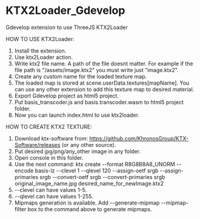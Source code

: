 # KTX2Loader_Gdevelop
Gdevelop extension to use ThreeJS KTX2Loader

HOW TO USE KTX2Loader:

1. Install the extension.
2. Use ktx2Loader action.
3. Write ktx2 file name. A path of the file doesnt matter. For example if the file path is "/assets/image.ktx2" you must write just "image.ktx2".
4. Create any custom name for the loaded texture map.
5. The loaded map is stored at scene.userData.textures[mapName]. You can use any other extension to add this texture map to desired material.
6. Export Gdevelop project as html5 project.
7. Put basis_transcoder.js and basis.transcoder.wasm to html5 project folder.
8. Now you can launch index.html to use ktx2loader.


HOW TO CREATE KTX2 TEXTURE:

1. Download ktx-software from: https://github.com/KhronosGroup/KTX-Software/releases (or any other source).
2. Put desired jpg/png/any_other image in any folder.
3. Open console in this folder.
4. Use the next command: ktx create --format R8G8B8A8_UNORM --encode basis-lz --clevel 1 --qlevel 120 --assign-oetf srgb --assign-primaries srgb --convert-oetf srgb --convert-primaries srgb original_image_name.jpg desired_name_for_newImage.ktx2
5. --clevel can have values 1-5.
6. --qlevel can have values 1-255.
7. Mipmaps generation is available. Add --generate-mipmap --mipmap-filter box to the command above to generate mipmaps.
